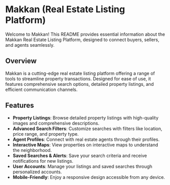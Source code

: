 # Makkan (Real Estate Listing Platform)


Welcome to Makkan! This README provides essential information about the Makkan Real Estate Listing Platform, designed to connect buyers, sellers, and agents seamlessly.


## Overview

Makkan is a cutting-edge real estate listing platform offering a range of tools to streamline property transactions. Designed for ease of use, it features comprehensive search options, detailed property listings, and efficient communication channels.

## Features

- **Property Listings**: Browse detailed property listings with high-quality images and comprehensive descriptions.
- **Advanced Search Filters**: Customize searches with filters like location, price range, and property type.
- **Agent Profiles**: Connect with real estate agents through their profiles.
- **Interactive Maps**: View properties on interactive maps to understand the neighborhood.
- **Saved Searches & Alerts**: Save your search criteria and receive notifications for new listings.
- **User Accounts**: Manage your listings and saved searches through personalized accounts.
- **Mobile-Friendly**: Enjoy a responsive design accessible from any device.

